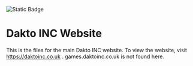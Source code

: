 ![Static Badge](https://img.shields.io/badge/DaktoINC-DaktoINC-blue?style=flat&logo=https%3A%2F%2Fdaktoinc.co.uk%2Fdki-1.ico&label=2025&link=https%3A%2F%2Fdaktoinc.co.uk)

# Dakto INC Website
This is the files for the main Dakto INC website. To view the website, visit https://daktoinc.co.uk .
games.daktoinc.co.uk is not found here.
